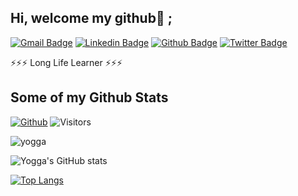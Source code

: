 ## Hi, welcome my github👋 ;
[![Gmail Badge](https://img.shields.io/badge/-arifyoga987@gmail.com-c14438?style=flat&logo=Gmail&logoColor=white&link=mailto:arifyoga987@gmail.com)](mailto:arifyoga987@gmail.com) 
[![Linkedin Badge](https://img.shields.io/badge/-arifyogaw-0072b1?style=flat&logo=Linkedin&logoColor=white&link=https://www.linkedin.com/in/arifyogaw/)](https://www.linkedin.com/in/arifyogaw/) 
[![Github Badge](https://img.shields.io/badge/-yogga-grey?style=flat&logo=github&logoColor=white&link=https://github.com/yogga/)](https://www.github.com/yogga/) [![Twitter Badge](https://img.shields.io/badge/-ar_yoga7-00acee?style=flat&logo=twitter&logoColor=white&link=https://twitter.com/ar_yoga7/)](https://www.twitter.com/ar_yoga7/) <p align='left'>⚡⚡⚡ Long Life Learner ⚡⚡⚡ </p> 
## Some of my Github Stats
[![Github](https://img.shields.io/github/followers/yogga?label=Followers&logo=Github)](https://github.com/yogga)
![Visitors](https://visitor-badge.laobi.icu/badge?page_id=yogga)
<p align=left> <img src=https://komarev.com/ghpvc/?username=yogga alt=yogga /> </p>

<!-- [![Yogga's GitHub stats](https://github-readme-stats.vercel.app/api?username=yogga)](https://github.com/yogga/github-readme-stats) -->

<!-- ![Yogga's GitHub stats](https://github-readme-stats.vercel.app/api?username=yogga&count_private=true&include_all_commits=true) -->

<!-- ![Yogga's GitHub stats](https://github-readme-stats.vercel.app/api?username=yogga&show_icons=true) -->

![Yogga's GitHub stats](https://github-readme-stats.vercel.app/api?username=yogga&count_private=true&include_all_commits=true&show_icons=true&theme=radical)

[![Top Langs](https://github-readme-stats.vercel.app/api/top-langs/?username=yogga&show_icons=true&theme=radical)](https://github.com/yogga/github-readme-stats)

<!-- [![Top Langs](https://github-readme-stats.vercel.app/api/top-langs/?username=yogga&layout=compact)](https://github.com/yogga/github-readme-stats) -->

<!--
**yogga/yogga** is a ✨ _special_ ✨ repository because its `README.md` (this file) appears on your GitHub profile.

Here are some ideas to get you started:

- 🔭 I’m currently working on ...
- 🌱 I’m currently learning ...
- 👯 I’m looking to collaborate on ...
- 🤔 I’m looking for help with ...
- 💬 Ask me about ...
- 📫 How to reach me: ...
- 😄 Pronouns: ...
- ⚡ Fun fact: ...
-->
